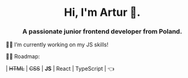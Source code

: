 <h1 align="center">Hi, I'm Artur 👋.</h1>
<h3 align="center">A passionate junior frontend developer from Poland.</h3>

👷‍♂️ I’m currently working on my JS skills!

👨‍🎓 Roadmap:


| ~~HTML~~ | ~~CSS~~ | **JS**  | React | TypeScript | 👈
<!--
**arbaldyga/arbaldyga** is a ✨ _special_ ✨ repository because its `README.md` (this file) appears on your GitHub profile.

Here are some ideas to get you started:

- 🔭 I’m currently working on ...
- 🌱 I’m currently learning ...
- 👯 I’m looking to collaborate on ...
- 🤔 I’m looking for help with ...
- 💬 Ask me about ...
- 📫 How to reach me: ...
- 😄 Pronouns: ...
- ⚡ Fun fact: ...
-->
